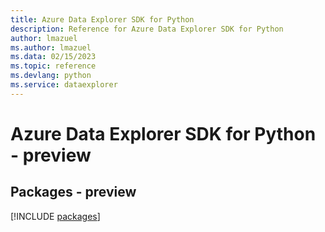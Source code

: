 ```yaml
---
title: Azure Data Explorer SDK for Python
description: Reference for Azure Data Explorer SDK for Python
author: lmazuel
ms.author: lmazuel
ms.data: 02/15/2023
ms.topic: reference
ms.devlang: python
ms.service: dataexplorer
---
```

# Azure Data Explorer SDK for Python - preview
## Packages - preview
[!INCLUDE [packages](data-explorer-index.md)]
